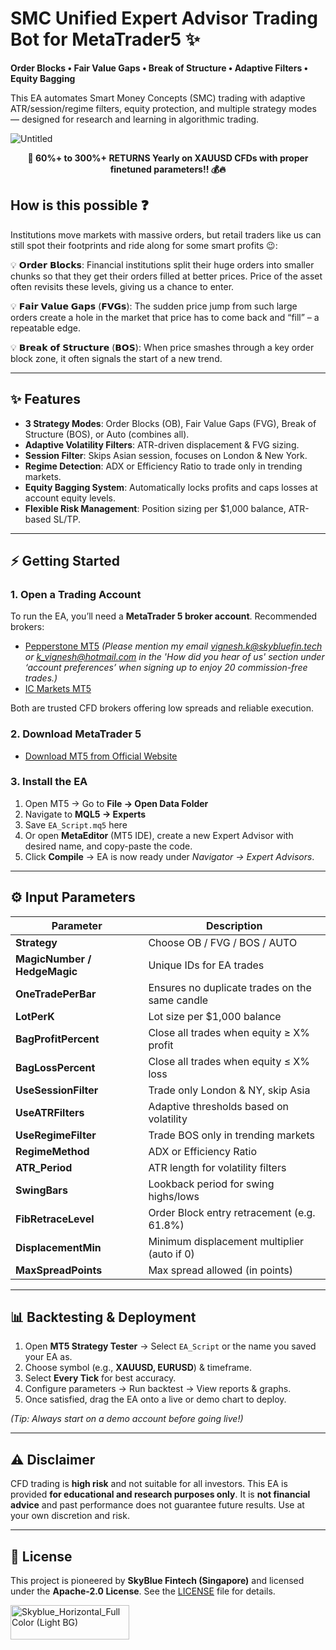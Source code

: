 # SMC Unified Expert Advisor Trading Bot for MetaTrader5 ✨

**Order Blocks • Fair Value Gaps • Break of Structure • Adaptive Filters • Equity Bagging**

This EA automates Smart Money Concepts (SMC) trading with adaptive ATR/session/regime filters, equity protection, and multiple strategy modes — designed for research and learning in algorithmic trading.

![Untitled](https://github.com/user-attachments/assets/9e1ad074-7a95-41ea-8c04-45ff1c1e01ec)
<p align="center">
  <strong>🚀 60%+ to 300%+ RETURNS Yearly on XAUUSD CFDs with proper finetuned parameters!! 💰🔥</strong>
</p>

## How is this possible ❓

Institutions move markets with massive orders, but retail traders like us can still spot their footprints and ride along for some smart profits 😉:

💡 𝗢𝗿𝗱𝗲𝗿 𝗕𝗹𝗼𝗰𝗸𝘀: Financial institutions split their huge orders into smaller chunks so that they get their orders filled at better prices. Price of the asset often revisits these levels, giving us a chance to enter.

💡 𝗙𝗮𝗶𝗿 𝗩𝗮𝗹𝘂𝗲 𝗚𝗮𝗽𝘀 (𝗙𝗩𝗚𝘀): The sudden price jump from such large orders create a hole in the market that price has to come back and “fill” – a repeatable edge.

💡 𝗕𝗿𝗲𝗮𝗸 𝗼𝗳 𝗦𝘁𝗿𝘂𝗰𝘁𝘂𝗿𝗲 (𝗕𝗢𝗦): When price smashes through a key order block zone, it often signals the start of a new trend.

---

## ✨ Features

* **3 Strategy Modes**: Order Blocks (OB), Fair Value Gaps (FVG), Break of Structure (BOS), or Auto (combines all).
* **Adaptive Volatility Filters**: ATR-driven displacement & FVG sizing.
* **Session Filter**: Skips Asian session, focuses on London & New York.
* **Regime Detection**: ADX or Efficiency Ratio to trade only in trending markets.
* **Equity Bagging System**: Automatically locks profits and caps losses at account equity levels.
* **Flexible Risk Management**: Position sizing per \$1,000 balance, ATR-based SL/TP.

---

## ⚡ Getting Started

### 1. Open a Trading Account

To run the EA, you’ll need a **MetaTrader 5 broker account**. Recommended brokers:

* [Pepperstone MT5](https://pepperstone.com/en/) *(Please mention my email vignesh.k@skybluefin.tech or k_vignesh@hotmail.com in the 'How did you hear of us' section under ‘account preferences’ when signing up to enjoy 20 commission-free trades.)*
* [IC Markets MT5](https://www.icmarkets.com/global/en/) 

Both are trusted CFD brokers offering low spreads and reliable execution.

### 2. Download MetaTrader 5

* [Download MT5 from Official Website](https://www.metatrader5.com/en/download)

### 3. Install the EA

1. Open MT5 → Go to **File → Open Data Folder**
2. Navigate to **MQL5 → Experts**
3. Save `EA_Script.mq5` here
4. Or open **MetaEditor** (MT5 IDE), create a new Expert Advisor with desired name, and copy-paste the code.
5. Click **Compile** → EA is now ready under *Navigator → Expert Advisors*.

---

## ⚙️ Input Parameters

| Parameter                    | Description                                    |
| ---------------------------- | ---------------------------------------------- |
| **Strategy**                 | Choose OB / FVG / BOS / AUTO                   |
| **MagicNumber / HedgeMagic** | Unique IDs for EA trades                       |
| **OneTradePerBar**           | Ensures no duplicate trades on the same candle |
| **LotPerK**                  | Lot size per \$1,000 balance                   |
| **BagProfitPercent**         | Close all trades when equity ≥ X% profit       |
| **BagLossPercent**           | Close all trades when equity ≤ X% loss         |
| **UseSessionFilter**         | Trade only London & NY, skip Asia              |
| **UseATRFilters**            | Adaptive thresholds based on volatility        |
| **UseRegimeFilter**          | Trade BOS only in trending markets             |
| **RegimeMethod**             | ADX or Efficiency Ratio                        |
| **ATR\_Period**              | ATR length for volatility filters              |
| **SwingBars**                | Lookback period for swing highs/lows           |
| **FibRetraceLevel**          | Order Block entry retracement (e.g. 61.8%)     |
| **DisplacementMin**          | Minimum displacement multiplier (auto if 0)    |
| **MaxSpreadPoints**          | Max spread allowed (in points)                 |

---

## 📊 Backtesting & Deployment

1. Open **MT5 Strategy Tester** → Select `EA_Script` or the name you saved your EA as.
2. Choose symbol (e.g., **XAUUSD, EURUSD**) & timeframe.
3. Select **Every Tick** for best accuracy.
4. Configure parameters → Run backtest → View reports & graphs.
5. Once satisfied, drag the EA onto a live or demo chart to deploy.

*(Tip: Always start on a demo account before going live!)*

---

## ⚠️ Disclaimer

CFD trading is **high risk** and not suitable for all investors. This EA is provided **for educational and research purposes only**. It is **not financial advice** and past performance does not guarantee future results. Use at your own discretion and risk.

---

## 📜 License

This project is pioneered by **SkyBlue Fintech (Singapore)** and licensed under the **Apache-2.0 License**.
See the [LICENSE](LICENSE) file for details.

<img width="190" height="55" alt="Skyblue_Horizontal_Full Color (Light BG)" src="https://github.com/user-attachments/assets/c4c7dde4-0281-406b-9031-a673ce607a0a" />
